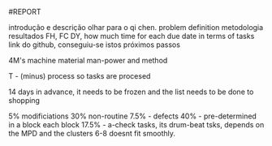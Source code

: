 #REPORT

introdução e descrição olhar para o qi chen. problem definition 
metodologia
resultados FH, FC DY, how much time for each due date in terms of tasks
link do github, conseguiu-se istos
próximos passos

4M's
machine material man-power and method

T - (minus) process so tasks are procesed

14 days in advance, it needs to be frozen and the list needs to be done to shopping

5% modificiations
30% non-routine
7.5% - defects
40% - pre-determined in a block each block
17.5% - a-check tasks, its drum-beat tsks, depends on the MPD and the clusters 6-8 doesnt fit smoothly.